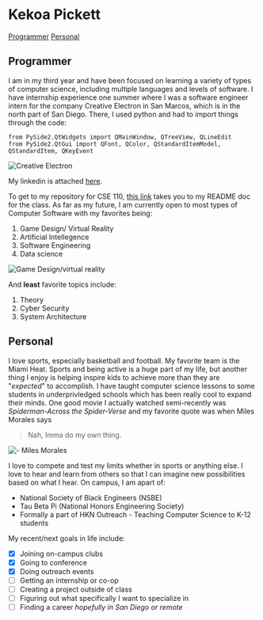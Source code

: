 # Kekoa Pickett 
[Programmer](https://github.com/Kekoa-Pickett/Pages/blob/main/index.md#programmer)
[Personal](https://github.com/Kekoa-Pickett/Pages/blob/main/index.md#personal)

## Programmer
I am in my third year and have been focused on learning a variety of types of computer science, including multiple languages and levels of software. I have internship experience one summer where I was a software engineer intern for the company Creative Electron in San Marcos, which is in the north part of San Diego. There, I used python and had to import things through the code:

``` from PySide2 import QtCore, QtWidgets
from PySide2.QtWidgets import QMainWindow, QTreeView, QLineEdit
from PySide2.QtGui import QFont, QColor, QStandardItemModel, QStandardItem, QKeyEvent 
```

![Creative Electron](https://encrypted-tbn0.gstatic.com/images?q=tbn:ANd9GcTFMV-l3ldLZWvoOgyduQBOUuNHwO8pJVdHsVAt6bpZ&s)

My linkedin is attached [here](https://www.linkedin.com/in/kekoa-pickett).

To get to my repository for CSE 110, [this link](README.md) takes you to my README doc for the class. As far as my future, I am currently open to most types of Computer Software with my favorites being:
1. Game Design/ Virtual Reality
2. Artificial Intellegence
3. Software Engineering
4. Data science

![Game Design/virtual reality](https://www.gamedesigning.org/wp-content/uploads/2020/08/VR-Developer.jpg)

And **least** favorite topics include:
1. Theory 
2. Cyber Security
3. System Architecture

##  Personal
I love sports, especially basketball and football. My favorite team is the Miami Heat. Sports and being active is a huge part of my life, but another thing I enjoy is helping inspire kids to achieve more than they are "_expected_" to accomplish. I have taught computer science lessons to some students in underprivledged schools which has been really cool to expand their minds. One good movie I actually watched semi-recently was _Spiderman-Across the Spider-Verse_ and my favorite quote was when Miles Morales says 
> Nah, Imma do my own thing.

![- Miles Morales](https://preview.redd.it/whats-your-favorite-wrong-paint-job-v0-n1vnn2qfj3pb1.png?width=1073&format=png&auto=webp&s=be5549c1b94eb06830dd6fc38be27498654dd06a)

I love to compete and test my limits whether in sports or anything else. I love to hear and learn from others so that I can imagine new possibilities based on what I hear.
On campus, I am apart of:
- National Society of Black Engineers (NSBE)
- Tau Beta Pi (National Honors Engineering Society)
- Formally a part of HKN Outreach - Teaching Computer Science to K-12 students

My recent/next goals in life include:
- [x] Joining on-campus clubs
- [x] Going to conference
- [x] Doing outreach events
- [ ] Getting an internship or co-op
- [ ] Creating a project outside of class
- [ ] Figuring out what specifically I want to specialize in
- [ ] Finding a career _hopefully in San Diego or remote_
